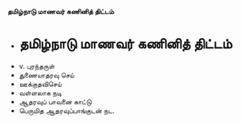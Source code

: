 **தமிழ்நாடு மாணவர் கணினித் திட்டம்**
- # தமிழ்நாடு மாணவர் கணினித் திட்டம்
- v. புரந்தருள்
- துணையாதரவு செய்
- ஊக்குதவிசெய்
- வள்ளலாக நடி
- ஆதரவுப் பாவனை காட்டு
- பெருமித ஆதரவுப்பாங்குடன் நட.


